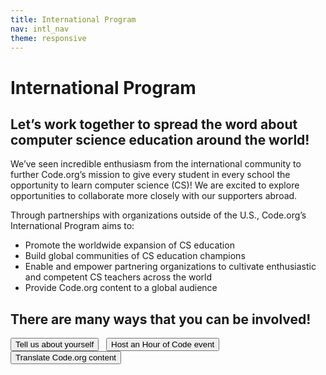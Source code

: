 ```yaml
---
title: International Program
nav: intl_nav
theme: responsive
---
```


# International Program
## Let’s work together to spread the word about computer science education around the world! 

We’ve seen incredible enthusiasm from the international community to further Code.org’s mission to give every student in every school the opportunity to learn computer science (CS)! We are excited to explore opportunities to collaborate more closely with our supporters abroad. 

Through partnerships with organizations outside of the U.S., Code.org’s International Program aims to:

* Promote the worldwide expansion of CS education
* Build global communities of CS education champions
* Enable and empower partnering organizations to cultivate enthusiastic and competent CS teachers across the world
* Provide Code.org content to a global audience

## There are many ways that you can be involved! 

[<button>Tell us about yourself</button>](https://goo.gl/forms/RGMdekgDSex78Ah02)&nbsp;&nbsp;
[<button>Host an Hour of Code event</button>](https://hourofcode.com/how-to)&nbsp;&nbsp;
[<button>Translate Code.org content</button>](https://code.org/translate)